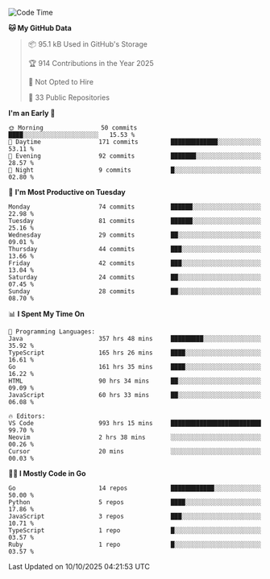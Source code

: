 <!--START_SECTION:thansetan-waka-->
![Code Time](http://img.shields.io/badge/Code%20Time-996%20hrs%2013%20mins-blue)

**🐱 My GitHub Data** 

> 📦 95.1 kB Used in GitHub's Storage 
 > 
> 🏆 914 Contributions in the Year 2025
 > 
> 🚫 Not Opted to Hire
 > 
> 📜 33 Public Repositories 
 > 

**I'm an Early 🐤** 

```text
🌞 Morning                50 commits          ████░░░░░░░░░░░░░░░░░░░░░   15.53 % 
🌆 Daytime                171 commits         █████████████░░░░░░░░░░░░   53.11 % 
🌃 Evening                92 commits          ███████░░░░░░░░░░░░░░░░░░   28.57 % 
🌙 Night                  9 commits           █░░░░░░░░░░░░░░░░░░░░░░░░   02.80 % 
```

📅 **I'm Most Productive on Tuesday** 

```text
Monday                   74 commits          ██████░░░░░░░░░░░░░░░░░░░   22.98 % 
Tuesday                  81 commits          ██████░░░░░░░░░░░░░░░░░░░   25.16 % 
Wednesday                29 commits          ██░░░░░░░░░░░░░░░░░░░░░░░   09.01 % 
Thursday                 44 commits          ███░░░░░░░░░░░░░░░░░░░░░░   13.66 % 
Friday                   42 commits          ███░░░░░░░░░░░░░░░░░░░░░░   13.04 % 
Saturday                 24 commits          ██░░░░░░░░░░░░░░░░░░░░░░░   07.45 % 
Sunday                   28 commits          ██░░░░░░░░░░░░░░░░░░░░░░░   08.70 % 
```

📊 **I Spent My Time On** 

```text
💬 Programming Languages: 
Java                     357 hrs 48 mins     █████████░░░░░░░░░░░░░░░░   35.92 % 
TypeScript               165 hrs 26 mins     ████░░░░░░░░░░░░░░░░░░░░░   16.61 % 
Go                       161 hrs 35 mins     ████░░░░░░░░░░░░░░░░░░░░░   16.22 % 
HTML                     90 hrs 34 mins      ██░░░░░░░░░░░░░░░░░░░░░░░   09.09 % 
JavaScript               60 hrs 33 mins      ██░░░░░░░░░░░░░░░░░░░░░░░   06.08 % 

🔥 Editors: 
VS Code                  993 hrs 15 mins     █████████████████████████   99.70 % 
Neovim                   2 hrs 38 mins       ░░░░░░░░░░░░░░░░░░░░░░░░░   00.26 % 
Cursor                   20 mins             ░░░░░░░░░░░░░░░░░░░░░░░░░   00.03 % 
```

**🧑‍💻 I Mostly Code in Go** 

```text
Go                       14 repos            ████████████░░░░░░░░░░░░░   50.00 % 
Python                   5 repos             ████░░░░░░░░░░░░░░░░░░░░░   17.86 % 
JavaScript               3 repos             ███░░░░░░░░░░░░░░░░░░░░░░   10.71 % 
TypeScript               1 repo              █░░░░░░░░░░░░░░░░░░░░░░░░   03.57 % 
Ruby                     1 repo              █░░░░░░░░░░░░░░░░░░░░░░░░   03.57 % 
```

Last Updated on 10/10/2025 04:21:53 UTC
<!--END_SECTION:thansetan-waka-->